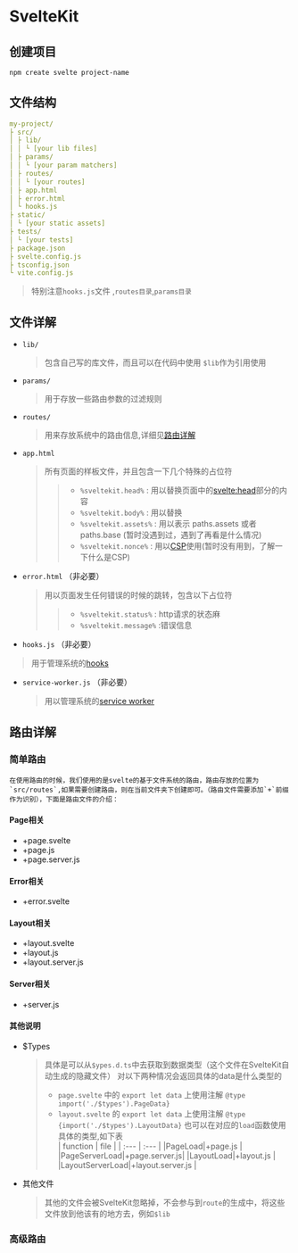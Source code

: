 # SvelteKit

## 创建项目

``` bash
npm create svelte project-name
```

## 文件结构

``` yaml
my-project/
├ src/
│ ├ lib/
│ │ └ [your lib files]  
│ ├ params/
│ │ └ [your param matchers]
│ ├ routes/
│ │ └ [your routes] 
│ ├ app.html
│ ├ error.html
│ └ hooks.js
├ static/
│ └ [your static assets]
├ tests/
│ └ [your tests]
├ package.json
├ svelte.config.js
├ tsconfig.json
└ vite.config.js
```

>特别注意`hooks.js`文件 ,`routes目录`,`params目录`

## 文件详解
- `lib/`
  >  包含自己写的库文件，而且可以在代码中使用 `$lib`作为引用使用
- `params/`
  >  用于存放一些路由参数的过滤规则
- `routes/`
  > 用来存放系统中的路由信息,详细见[路由详解](#route)
- `app.html`
  > 所有页面的样板文件，并且包含一下几个特殊的占位符
  >>   -  `%sveltekit.head%` : 用以替换页面中的<svelte:head>部分的内容
  >>   -  `%sveltekit.body%` : 用以替换
  >>   -  `%sveltekit.assets%` : 用以表示 paths.assets 或者 paths.base (暂时没遇到过，遇到了再看是什么情况)
  >>   -  `%sveltekit.nonce%` : 用以[CSP](/appendix/CSP)使用(暂时没有用到，了解一下什么是CSP)
  
 - `error.html` （非必要）
   > 用以页面发生任何错误的时候的跳转，包含以下占位符
   > >  - `%sveltekit.status%` : http请求的状态麻
   > >  - `%sveltekit.message%` :错误信息
- `hooks.js` （非必要）
>  用于管理系统的[hooks](./hoocks)
- `service-worker.js` （非必要）
  > 用以管理系统的[service worker](./serviceWorker)


## <span id="route"> 路由详解 </span>

### 简单路由
	在使用路由的时候，我们使用的是svelte的基于文件系统的路由，路由存放的位置为`src/routes`,如果需要创建路由，则在当前文件夹下创建即可。（路由文件需要添加`+`前缀作为识别），下面是路由文件的介绍：
#### Page相关
- +page.svelte
- +page.js
- +page.server.js

#### Error相关
- +error.svelte
#### Layout相关
- +layout.svelte
- +layout.js
- +layout.server.js
#### Server相关
- +server.js
#### 其他说明
- $Types
  >具体是可以从`$ypes.d.ts`中去获取到数据类型（这个文件在SvelteKit自动生成的隐藏文件）
  >对以下两种情况会返回具体的data是什么类型的
  >  -  `page.svelte` 中的 `export let data` 上使用注解 `@type import('./$types').PageData}`  
  > - `layout.svelte` 的 `export let data` 上使用注解 `@type {import('./$types').LayoutData}`
  > 也可以在对应的`load`函数使用具体的类型,如下表    
  >  | function |  file |
  >  | :--- | :--- |
  >  |PageLoad|+page.js |
  >  |PageServerLoad|+page.server.js|
  >  |LayoutLoad|+layout.js |
  >  |LayoutServerLoad|+layout.server.js |
  > 
- 其他文件
  >其他的文件会被SvelteKit忽略掉，不会参与到`route`的生成中，将这些文件放到他该有的地方去，例如`$lib`


### 高级路由

